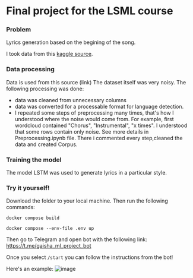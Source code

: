 # Final project for the LSML course

### Problem
Lyrics generation based on the begining of the song. 

I took data from  this [kaggle source](https://www.kaggle.com/code/ivankhrulenko/pop-rap-or-heavy-metal-lyrics-classifier/data). 


### Data processing

Data is used from this source (link)
The dataset itself was  very noisy.
The following processing was done:
- data was cleaned from unnecessary columns
- data was converted for a processable format for language detection.
- I repeated some steps of preprocessing many times, that's how I understood where the noise would come from. For example, first wordcloud contained "Chorus", "Instrumental", "x  times". 
I understood that some rows contain only noise. See more details in  Preprocessing.ipynb file.  There i commented every step,cleaned the data  and created Corpus.
 

### Training the model
The model LSTM was used to generate lyrics in a particular style.


### Try it yourself!

Download the folder to your local machine. Then run the following commands:


```docker compose build```

```docker compose --env-file .env up```

Then go to Telegram and open bot with the following link: https://t.me/gaisha_ml_project_bot

Once you select ```/start``` you can follow the instructions from the bot!

Here's an example:
![image](https://github.com/gaisha/telegram_bot_final_project/blob/main/bot_example_image.png)
